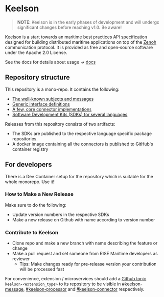 # Keelson

> **NOTE**: Keelson is in the early phases of development and will undergo significant changes before reaching v1.0. Be aware!

Keelson is a start towards an maritime best practices API specification designed for building distributed maritime applications on top of the [Zenoh](https://github.com/eclipse-zenoh/zenoh) communication protocol. It is provided as free and open-source software under the Apache 2.0 License.

See the docs for details about usage -> [docs](https://RISE-Maritime.github.io/keelson)

## Repository structure

This repository is a mono-repo. It contains the following:

- [The well-known subjects and messages](./messages/)
- [Generic interface definitions](./interfaces/) 
- [A few, core connector implementations](./connectors/)
- [Software Development Kits (SDKs) for several languages](./sdks/)

Releases from this repository consists of two artifacts:

- The SDKs are published to the respective language specific package repositories.
- A docker image containing all the connectors is published to GitHub's container registry


## For developers

There is a Dev Container setup for the repository which is suitable for the whole monorepo. Use it!

### How to Make a New Release

Make sure to do the following:

- Update version numbers in the respective SDKs
- Make a new release on Github with name according to version number

### Contribute to Keelson

- Clone repo and make a new branch with name describing the feature or change
- Make a pull request and set someone from RISE Maritime developers as reviewer
  - Tips: Make changes ready for pre-release version your contribution will be processed fast  

For convenience, extension / microservices should add a [Github topic](https://docs.github.com/en/repositories/managing-your-repositorys-settings-and-features/customizing-your-repository/classifying-your-repository-with-topics) `keelson-<extension_type>` to its repository to be visible in [#keelson-message](https://github.com/topics/keelson-message), [#keelson-processor](https://github.com/topics/keelson-processor) and [#keelson-connector](https://github.com/topics/keelson-connector) respectively.

